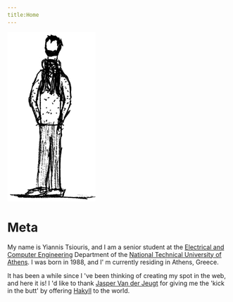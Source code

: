 ```yaml
---
title:Home
---
```


<div class="my_meta">    
<img src="/images/ts.jpg" class="pretty" alt="That's me!" />

# Meta #

My name is Yiannis Tsiouris, and I am a senior student at the
[Electrical and Computer Engineering](http://www.ece.ntua.gr "ECE") 
Department of the [National Technical University of Athens](http://www.ntua.gr/index_en.html "Ntua"). 
I was born in 1988, and I' m currently residing in Athens, Greece.

It has been a while since I 've been thinking of creating my
spot in the web, and here it is! I 'd like to thank [Jasper Van der Jeugt](http://jaspervdj.be
 "Jasper") for giving me the 'kick in the butt' by offering [Hakyll](http://jaspervdj.be/hakyll "Hakyll") to the world.
</div>

